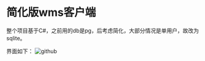# 简化版wms客户端

整个项目基于C#，之前用的db是pg，后考虑简化，大部分情况是单用户，故改为sqlite。

界面如下：
![github](
https://upload-images.jianshu.io/upload_images/24193214-d8b74d18a5abb3ae.PNG?imageMogr2/auto-orient/strip|imageView2/2/w/1188/format/webp
"github")